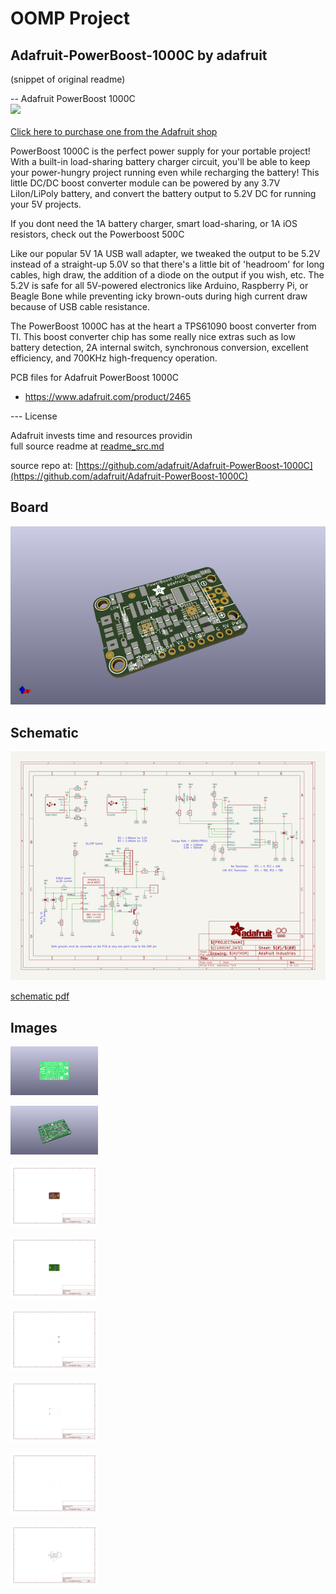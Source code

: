 # OOMP Project  
## Adafruit-PowerBoost-1000C  by adafruit  
  
(snippet of original readme)  
  
-- Adafruit PowerBoost 1000C  
<a href="http://www.adafruit.com/products/2465"><img src="assets/image.jpg?raw=true" width="500px"><br/>  
Click here to purchase one from the Adafruit shop</a>  
  
PowerBoost 1000C is the perfect power supply for your portable project! With a built-in load-sharing battery charger circuit, you'll be able to keep your power-hungry project running even while recharging the battery! This little DC/DC boost converter module can be powered by any 3.7V LiIon/LiPoly battery, and convert the battery output to 5.2V DC for running your 5V projects.  
  
If you dont need the 1A battery charger, smart load-sharing, or 1A iOS resistors, check out the Powerboost 500C  
  
Like our popular 5V 1A USB wall adapter, we tweaked the output to be 5.2V instead of a straight-up 5.0V so that there's a little bit of 'headroom' for long cables, high draw, the addition of a diode on the output if you wish, etc. The 5.2V is safe for all 5V-powered electronics like Arduino, Raspberry Pi, or Beagle Bone while preventing icky brown-outs during high current draw because of USB cable resistance.  
  
The PowerBoost 1000C has at the heart a TPS61090 boost converter from TI. This boost converter chip has some really nice extras such as low battery detection, 2A internal switch, synchronous conversion, excellent efficiency, and 700KHz high-frequency operation.   
  
PCB files for Adafruit PowerBoost 1000C  
-  https://www.adafruit.com/product/2465  
  
--- License  
  
Adafruit invests time and resources providin  
  full source readme at [readme_src.md](readme_src.md)  
  
source repo at: [https://github.com/adafruit/Adafruit-PowerBoost-1000C](https://github.com/adafruit/Adafruit-PowerBoost-1000C)  
## Board  
  
[![working_3d.png](working_3d_600.png)](working_3d.png)  
## Schematic  
  
[![working_schematic.png](working_schematic_600.png)](working_schematic.png)  
  
[schematic pdf](working_schematic.pdf)  
## Images  
  
[![working_3D_bottom.png](working_3D_bottom_140.png)](working_3D_bottom.png)  
  
[![working_3D_top.png](working_3D_top_140.png)](working_3D_top.png)  
  
[![working_assembly_page_01.png](working_assembly_page_01_140.png)](working_assembly_page_01.png)  
  
[![working_assembly_page_02.png](working_assembly_page_02_140.png)](working_assembly_page_02.png)  
  
[![working_assembly_page_03.png](working_assembly_page_03_140.png)](working_assembly_page_03.png)  
  
[![working_assembly_page_04.png](working_assembly_page_04_140.png)](working_assembly_page_04.png)  
  
[![working_assembly_page_05.png](working_assembly_page_05_140.png)](working_assembly_page_05.png)  
  
[![working_assembly_page_06.png](working_assembly_page_06_140.png)](working_assembly_page_06.png)  
